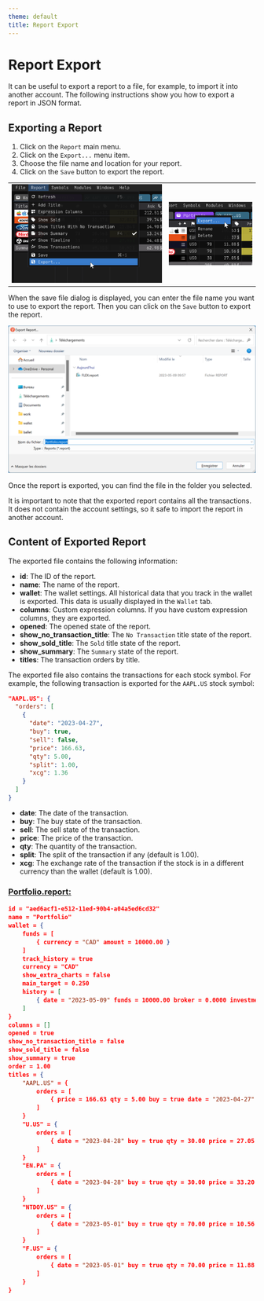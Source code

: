 ```yaml
---
theme: default
title: Report Export
---
```


Report Export
=============

It can be useful to export a report to a file, for example, to import it into another account. The following instructions show you how to export a report in JSON format.

## Exporting a Report

1. Click on the `Report` main menu.
2. Click on the `Export...` menu item.
3. Choose the file name and location for your report.
4. Click on the `Save` button to export the report.

|  |  |
|:---:|:---:|
|![Export Report](./img/report_export_01.png) | ![Export Report](./img/report_export_02.png)|

When the save file dialog is displayed, you can enter the file name you want to use to export the report. Then you can click on the `Save` button to export the report.

![Export Report](./img/report_export_03.png)

Once the report is exported, you can find the file in the folder you selected.

It is important to note that the exported report contains all the transactions. It does not contain the account settings, so it safe to import the report in another account.

## Content of Exported Report

The exported file contains the following information:

- **id**: The ID of the report.
- **name**: The name of the report.
- **wallet**: The wallet settings. All historical data that you track in the wallet is exported. This data is usually displayed in the `Wallet` tab.
- **columns**: Custom expression columns. If you have custom expression columns, they are exported.
- **opened**: The opened state of the report.
- **show_no_transaction_title**: The `No Transaction` title state of the report.
- **show_sold_title**: The `Sold` title state of the report.
- **show_summary**: The `Summary` state of the report.
- **titles**: The transaction orders by title.

The exported file also contains the transactions for each stock symbol. For example, the following transaction is exported for the `AAPL.US` stock symbol:

```json
"AAPL.US": {
  "orders": [
    {
      "date": "2023-04-27",
      "buy": true,
      "sell": false,
      "price": 166.63,
      "qty": 5.00,
      "split": 1.00,
      "xcg": 1.36
    }
  ]
}
```

- **date**: The date of the transaction.
- **buy**: The buy state of the transaction.
- **sell**: The sell state of the transaction.
- **price**: The price of the transaction.
- **qty**: The quantity of the transaction.
- **split**: The split of the transaction if any (default is 1.00).
- **xcg**: The exchange rate of the transaction if the stock is in a different currency than the wallet (default is 1.00).

### [**Portfolio.report:**](/reports/Portfolio.report)

```json
id = "aed6acf1-e512-11ed-90b4-a04a5ed6cd32"
name = "Portfolio"
wallet = {
	funds = [
		{ currency = "CAD" amount = 10000.00 }
	]
	track_history = true
	currency = "CAD"
	show_extra_charts = false
	main_target = 0.250
	history = [
		{ date = "2023-05-09" funds = 10000.00 broker = 0.0000 investments = 5774.11 value = 5784.85 gain = 0.0000 assets = 0.0000 }
	]
}
columns = []
opened = true
show_no_transaction_title = false
show_sold_title = false
show_summary = true
order = 1.00
titles = {
	"AAPL.US" = {
		orders = [
			{ price = 166.63 qty = 5.00 buy = true date = "2023-04-27" split = 1.00 xcg = 1.36 }
		]
	}
	"U.US" = {
		orders = [
			{ date = "2023-04-28" buy = true qty = 30.00 price = 27.05 split = 1.00 xcg = 1.36 }
		]
	}
	"EN.PA" = {
		orders = [
			{ date = "2023-04-28" buy = true qty = 30.00 price = 33.20 split = 1.00 xcg = 1.50 }
		]
	}
	"NTDOY.US" = {
		orders = [
			{ date = "2023-05-01" buy = true qty = 70.00 price = 10.56 split = 1.00 xcg = 1.36 }
		]
	}
	"F.US" = {
		orders = [
			{ date = "2023-05-01" buy = true qty = 70.00 price = 11.88 split = 1.00 xcg = 1.36 }
		]
	}
}
```
